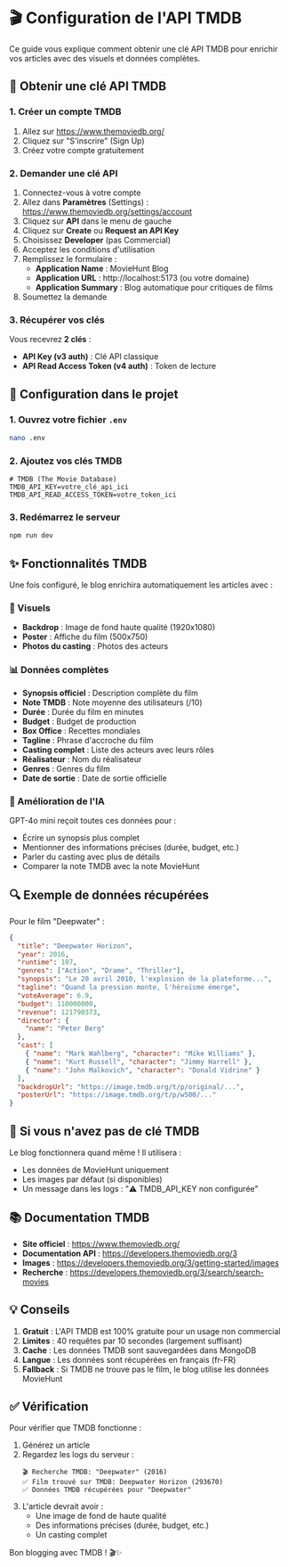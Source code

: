 # 🎬 Configuration de l'API TMDB

Ce guide vous explique comment obtenir une clé API TMDB pour enrichir vos articles avec des visuels et données complètes.

## 🔑 Obtenir une clé API TMDB

### 1. Créer un compte TMDB

1. Allez sur https://www.themoviedb.org/
2. Cliquez sur "S'inscrire" (Sign Up)
3. Créez votre compte gratuitement

### 2. Demander une clé API

1. Connectez-vous à votre compte
2. Allez dans **Paramètres** (Settings) : https://www.themoviedb.org/settings/account
3. Cliquez sur **API** dans le menu de gauche
4. Cliquez sur **Create** ou **Request an API Key**
5. Choisissez **Developer** (pas Commercial)
6. Acceptez les conditions d'utilisation
7. Remplissez le formulaire :
   - **Application Name** : MovieHunt Blog
   - **Application URL** : http://localhost:5173 (ou votre domaine)
   - **Application Summary** : Blog automatique pour critiques de films
8. Soumettez la demande

### 3. Récupérer vos clés

Vous recevrez **2 clés** :
- **API Key (v3 auth)** : Clé API classique
- **API Read Access Token (v4 auth)** : Token de lecture

## 📝 Configuration dans le projet

### 1. Ouvrez votre fichier `.env`

```bash
nano .env
```

### 2. Ajoutez vos clés TMDB

```env
# TMDB (The Movie Database)
TMDB_API_KEY=votre_clé_api_ici
TMDB_API_READ_ACCESS_TOKEN=votre_token_ici
```

### 3. Redémarrez le serveur

```bash
npm run dev
```

## ✨ Fonctionnalités TMDB

Une fois configuré, le blog enrichira automatiquement les articles avec :

### 📸 Visuels
- **Backdrop** : Image de fond haute qualité (1920x1080)
- **Poster** : Affiche du film (500x750)
- **Photos du casting** : Photos des acteurs

### 📊 Données complètes
- **Synopsis officiel** : Description complète du film
- **Note TMDB** : Note moyenne des utilisateurs (/10)
- **Durée** : Durée du film en minutes
- **Budget** : Budget de production
- **Box Office** : Recettes mondiales
- **Tagline** : Phrase d'accroche du film
- **Casting complet** : Liste des acteurs avec leurs rôles
- **Réalisateur** : Nom du réalisateur
- **Genres** : Genres du film
- **Date de sortie** : Date de sortie officielle

### 🤖 Amélioration de l'IA

GPT-4o mini reçoit toutes ces données pour :
- Écrire un synopsis plus complet
- Mentionner des informations précises (durée, budget, etc.)
- Parler du casting avec plus de détails
- Comparer la note TMDB avec la note MovieHunt

## 🔍 Exemple de données récupérées

Pour le film "Deepwater" :

```json
{
  "title": "Deepwater Horizon",
  "year": 2016,
  "runtime": 107,
  "genres": ["Action", "Drame", "Thriller"],
  "synopsis": "Le 20 avril 2010, l'explosion de la plateforme...",
  "tagline": "Quand la pression monte, l'héroïsme émerge",
  "voteAverage": 6.9,
  "budget": 110000000,
  "revenue": 121790373,
  "director": {
    "name": "Peter Berg"
  },
  "cast": [
    { "name": "Mark Wahlberg", "character": "Mike Williams" },
    { "name": "Kurt Russell", "character": "Jimmy Harrell" },
    { "name": "John Malkovich", "character": "Donald Vidrine" }
  ],
  "backdropUrl": "https://image.tmdb.org/t/p/original/...",
  "posterUrl": "https://image.tmdb.org/t/p/w500/..."
}
```

## 🚫 Si vous n'avez pas de clé TMDB

Le blog fonctionnera quand même ! Il utilisera :
- Les données de MovieHunt uniquement
- Les images par défaut (si disponibles)
- Un message dans les logs : "⚠️ TMDB_API_KEY non configurée"

## 📚 Documentation TMDB

- **Site officiel** : https://www.themoviedb.org/
- **Documentation API** : https://developers.themoviedb.org/3
- **Images** : https://developers.themoviedb.org/3/getting-started/images
- **Recherche** : https://developers.themoviedb.org/3/search/search-movies

## 💡 Conseils

1. **Gratuit** : L'API TMDB est 100% gratuite pour un usage non commercial
2. **Limites** : 40 requêtes par 10 secondes (largement suffisant)
3. **Cache** : Les données TMDB sont sauvegardées dans MongoDB
4. **Langue** : Les données sont récupérées en français (fr-FR)
5. **Fallback** : Si TMDB ne trouve pas le film, le blog utilise les données MovieHunt

## ✅ Vérification

Pour vérifier que TMDB fonctionne :

1. Générez un article
2. Regardez les logs du serveur :
   ```
   🎬 Recherche TMDB: "Deepwater" (2016)
   ✅ Film trouvé sur TMDB: Deepwater Horizon (293670)
   ✅ Données TMDB récupérées pour "Deepwater"
   ```
3. L'article devrait avoir :
   - Une image de fond de haute qualité
   - Des informations précises (durée, budget, etc.)
   - Un casting complet

Bon blogging avec TMDB ! 🎬✨
